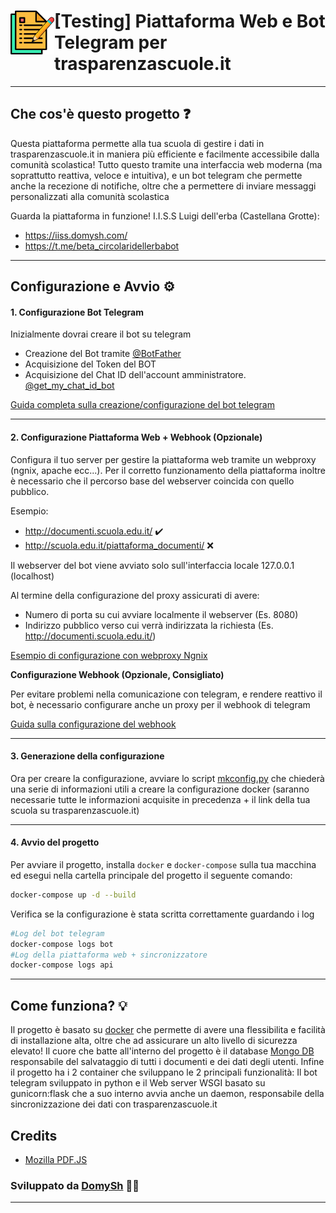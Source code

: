 <h1><img align="left" src="doc/icon.png" width="70">[Testing] Piattaforma Web e Bot Telegram per trasparenzascuole.it</h1>

---

## Che cos'è questo progetto ❓
Questa piattaforma permette alla tua scuola di gestire i dati in trasparenzascuole.it in maniera più efficiente e facilmente accessibile dalla comunità scolastica! Tutto questo tramite una interfaccia web moderna (ma soprattutto reattiva, veloce e intuitiva), e un bot telegram che permette anche la recezione di notifiche, oltre che a permettere di inviare messaggi personalizzati alla comunità scolastica

Guarda la piattaforma in funzione! I.I.S.S Luigi dell'erba (Castellana Grotte):
- https://iiss.domysh.com/
- https://t.me/beta_circolaridellerbabot

--- 

## Configurazione e Avvio ⚙️

#### 1. Configurazione Bot Telegram

Inizialmente dovrai creare il bot su telegram
- Creazione del Bot tramite [@BotFather](https://t.me/BotFather)
- Acquisizione del Token del BOT
- Acquisizione del Chat ID dell'account amministratore. [@get_my_chat_id_bot](https://t.me/get_my_chat_id_bot)

[Guida completa sulla creazione/configurazione del bot telegram](doc/BOTTELEGRAM.md)

--- 

#### 2. Configurazione Piattaforma Web + Webhook (Opzionale)

Configura il tuo server per gestire la piattaforma web tramite un webproxy (ngnix, apache ecc...).
Per il corretto funzionamento della piattaforma inoltre è necessario che il percorso base del webserver coincida con quello pubblico.

Esempio:
- http://documenti.scuola.edu.it/ ✔️
- http://scuola.edu.it/piattaforma_documenti/ ❌

Il webserver del bot viene avviato solo sull'interfaccia locale 127.0.0.1 (localhost)

Al termine della configurazione del proxy assicurati di avere:
- Numero di porta su cui avviare localmente il webserver (Es. 8080)
- Indirizzo pubblico verso cui verrà indirizzata la richiesta (Es. http://documenti.scuola.edu.it/)

[Esempio di configurazione con webproxy Ngnix](doc/NGNIX_CONFIG.md)

<b>Configurazione Webhook (Opzionale, Consigliato)</b>

Per evitare problemi nella comunicazione con telegram, e rendere reattivo il bot, è necessario configurare anche un proxy per il webhook di telegram

[Guida sulla configurazione del webhook](doc/TG_WEBHOOK.md)

---

#### 3. Generazione della configurazione

Ora per creare la configurazione, avviare lo script [mkconfig.py](./mkconfig.py) che chiederà una serie di informazioni utili a creare la configurazione docker (saranno necessarie tutte le informazioni acquisite in precedenza + il link della tua scuola su trasparenzascuole.it)

---

#### 4. Avvio del progetto

Per avviare il progetto, installa `docker` e `docker-compose` sulla tua macchina ed esegui nella cartella principale del progetto il seguente comando:
```bash
docker-compose up -d --build
```
Verifica se la configurazione è stata scritta correttamente guardando i log
```bash
#Log del bot telegram
docker-compose logs bot
#Log della piattaforma web + sincronizzatore
docker-compose logs api
```

---

## Come funziona? 💡

Il progetto è basato su [docker](https://www.docker.com/) che permette di avere una flessibilita e facilità di installazione alta, oltre che ad assicurare un alto livello di sicurezza elevato! Il cuore che batte all'interno del progetto è il database [Mongo DB](https://www.mongodb.com/) responsabile del salvataggio di tutti i documenti e dei dati degli utenti. Infine il progetto ha i 2 container che sviluppano le 2 principali funzionalità: Il bot telegram sviluppato in python e il Web server WSGI basato su gunicorn:flask che a suo interno avvia anche un daemon, responsabile della sincronizzazione dei dati con trasparenzascuole.it

## Credits
- [Mozilla PDF.JS](https://mozilla.github.io/pdf.js/)


### Sviluppato da [DomySh](https://domysh.com) 👨‍💻

---
